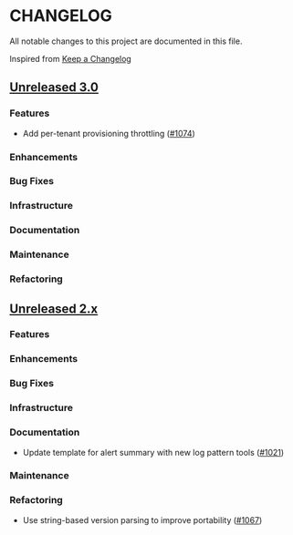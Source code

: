 # CHANGELOG
All notable changes to this project are documented in this file.

Inspired from [Keep a Changelog](https://keepachangelog.com/en/1.1.0/)

## [Unreleased 3.0](https://github.com/opensearch-project/flow-framework/compare/2.x...HEAD)
### Features
- Add per-tenant provisioning throttling ([#1074](https://github.com/opensearch-project/flow-framework/pull/1074))

### Enhancements
### Bug Fixes
### Infrastructure
### Documentation
### Maintenance
### Refactoring

## [Unreleased 2.x](https://github.com/opensearch-project/flow-framework/compare/2.18...2.x)
### Features
### Enhancements
### Bug Fixes
### Infrastructure
### Documentation
- Update template for alert summary with new log pattern tools ([#1021](https://github.com/opensearch-project/flow-framework/pull/1021))

### Maintenance
### Refactoring
- Use string-based version parsing to improve portability ([#1067](https://github.com/opensearch-project/flow-framework/pull/1067))
